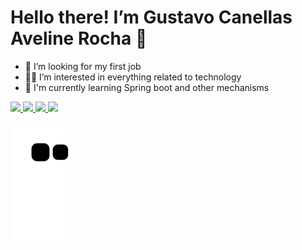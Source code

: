 # Hello there! I’m Gustavo Canellas Aveline Rocha 👋

- 👀 I’m looking for my first job
- 🫶🏻 I’m interested in everything related to technology
- 🌱 I'm currently learning Spring boot and other mechanisms

<div> 
    <a href="https://gustavocanellasavelinerocha.github.io/Pagina-Gustavo-Aveline/" target="_blank">
      <img src="https://img.shields.io/badge/-Page-%239933FF?style=for-the-badge" target="_blank">
    </a>
    <a href="https://www.instagram.com/gustavoaveline/" target="_blank">
      <img src="https://img.shields.io/badge/-GmaiL-%23D44638?style=for-the-badge&logo=gmail&logoColor=white" target="_blank">
    </a>
    <a href="https://www.linkedin.com/in/gustavo-ca%C3%B1ellas-aveline-rocha-073747265/" target="_blank">
      <img src="https://img.shields.io/badge/-LinkedIn-%230077B5?style=for-the-badge&logo=linkedin&logoColor=white" target="_blank">
    </a> 
    <a href="https://www.instagram.com/gustavoaveline/" target="_blank">
      <img src="https://img.shields.io/badge/-Instagram-%23E4405F?style=for-the-badge&logo=instagram&logoColor=white" target="_blank">
    </a>
</div>

![Snake animation](https://github.com/GustavoCanellasAvelineRocha/GustavoCanellasAvelineRocha/blob/output/github-contribution-grid-snake.svg)
